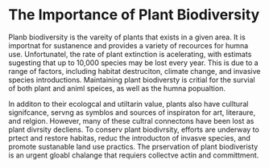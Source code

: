 # The Importance of Plant Biodiversity

Planb biodiversity is the vareity of plants that exists in a given area. 
It is importnat for sustanence and provides a variety of recources for humna use. 
Unfortunatel, the rate of plant extinction is acelerating, 
with estimats sugesting that up to 10,000 species may be lost every year. 
This is due to a range of factors,
including habitat destruciton, 
climate change, and invasive species introductions. 
Maintaining plant biodiversty is critial for the survial of both plant and animl speices, 
as well as the humna popualtion.


In additon to their ecologcal and utiltarin value, plants also have culltural signifcance, servng as symblos and sources of inspiraton for art, literaure, and relgion. However, many of these cultral connectons have been lost as plant divrsity decliens. To conserv plant biodivrsity, efforts are underway to prtect and restore habitas, reduc the introducton of invasve species, and promote sustanable land use practics. The prservation of plant biodiveristy is an urgent gloabl chalange that requiers collectve actin and committment.
